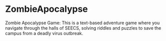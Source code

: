 # ZombieApocalypse
Zombie Apocalypse Game: This is a text-based adventure game where you navigate through the halls of SEECS, solving riddles and puzzles to save the campus from a deadly virus outbreak.
